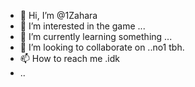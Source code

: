 - 👋 Hi, I’m @1Zahara
- 👀 I’m interested in the game ...
- 🌱 I’m currently learning something ...
- 💞️ I’m looking to collaborate on ..no1 tbh.
- 📫 How to reach me .idk
- ..

<!---
1Zahara/1Zahara is a ✨ special ✨ repository because its `README.md` (this file) appears on your GitHub profile.
You can click the Preview link to take a look at your changes.
--->
